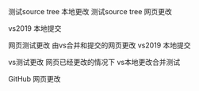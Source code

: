 测试source tree 本地更改
测试source tree 网页更改

vs2019 本地提交 

网页测试更改 由vs合并和提交的网页更改
vs2019 本地提交 


vs测试更改 网页已经更改的情况下 vs本地更改合并测试 

GitHub 网页更改
